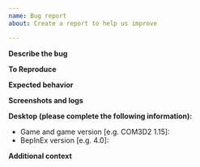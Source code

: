 ```yaml
---
name: Bug report
about: Create a report to help us improve

---
```


**Describe the bug**
<!--- A clear and concise description of what the bug is. -->

**To Reproduce**
<!--- A short description of what you did for the bug to happen. -->

**Expected behavior**
<!--- A clear and concise description of what you expected to happen. -->

**Screenshots and logs**
<!--- Include a console log (`output_log.txt` and/or `preloader_xxx_xxx.log`), if the error is visible there. -->
<!--- If not possible, include a screenshot of the error. -->

**Desktop (please complete the following information):**
 - Game and game version [e.g. COM3D2 1.15]: 
 - BepInEx version [e.g. 4.0]: 

**Additional context**
<!--- Add any other context about the problem here. -->
